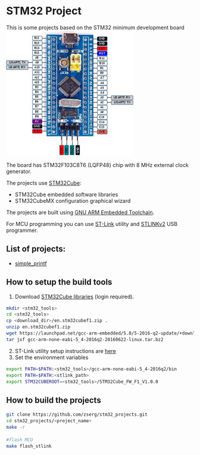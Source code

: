 # STM32 Project
This is some projects based on the STM32 minimum development board
![some](/Doc/stm32_board_pinout.jpg?raw=true)

The board has STM32F103C8T6 (LQFP48) chip with 8 MHz external clock generator.


The projects use [STM32Cube](http://www.st.com/content/st_com/en/products/ecosystems/stm32-open-development-environment/stm32cube.html?querycriteria=productId=SC2004):
* STM32Cube embedded software libraries
* STM32CubeMX configuration graphical wizard

The projects are built using [GNU ARM Embedded Toolchain](https://launchpad.net/gcc-arm-embedded).

For MCU programming you can use [ST-Link](https://github.com/texane/stlink) utility and [STLINKv2](https://www.adafruit.com/product/2548) USB programmer.
## List of projects:
* [simple_printf](/simple_printf) 

## How to setup the build tools
1. Download [STM32Cube libraries](http://www.st.com/content/st_com/en/products/embedded-software/mcus-embedded-software/stm32-embedded-software/stm32cube-embedded-software/stm32cubef1.html) (login required).
 ```bash
 mkdir <stm32_tools>
 cd <stm32_tools>
 cp <download_dir>/en.stm32cubef1.zip .
 unzip en.stm32cubef1.zip
 wget https://launchpad.net/gcc-arm-embedded/5.0/5-2016-q2-update/+download/gcc-arm-non e-eabi-5_4-2016q2-20160622-linux.tar.bz2
 tar jxf gcc-arm-none-eabi-5_4-2016q2-20160622-linux.tar.bz2
 ```
    
2. ST-Link utility setup instructions are [here](https://github.com/texane/stlink)
3. Set the environment variables
```bash
export PATH=$PATH:<stm32_tools>/gcc-arm-none-eabi-5_4-2016q2/bin
export PATH=$PATH:<stlink_path>
export STM32CUBEROOT=<stm32_tools>/STM32Cube_FW_F1_V1.0.0
```
 
## How to build the projects
 ```bash
 git clone https://github.com/zserg/stm32_projects.git
 cd stm32_projects/<project_name>
 make -r
 
 #flash MCU
 make flash_stlink
 ```
